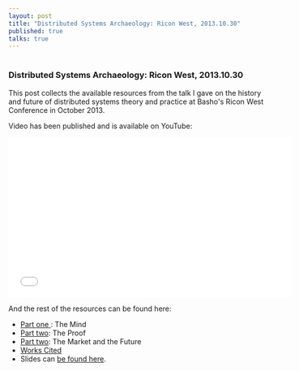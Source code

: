 ```yaml
---
layout: post
title: "Distributed Systems Archaeology: Ricon West, 2013.10.30"
published: true
talks: true
---
```

# 
# 
### Distributed Systems Archaeology: Ricon West, 2013.10.30

This post collects the available resources from the talk I gave on the history and future of distributed systems theory and practice at Basho's Ricon West Conference in October 2013.

Video has been published and is available on YouTube:

<iframe width="560" height="315" src="//www.youtube.com/embed/Wp08EmQtP44?rel=0" frameborder="0" allowfullscreen></iframe>

And the rest of the resources can be found here:

* <a href="http://michaelrbernste.in/2013/11/19/distributed-systems-archaeology-part-one.html">Part one </a>: The Mind
* <a href="http://michaelrbernste.in/2013/11/20/distributed-systems-archaeology-part-two.html">Part two</a>: The Proof
* <a href="http://michaelrbernste.in/2013/11/20/distributed-systems-archaeology-part-two.html">Part two</a>: The Market and the Future
* <a href="http://michaelrbernste.in/2013/11/06/distributed-systems-archaeology-works-cited.html">Works Cited</a>
* Slides can <a href="https://speakerdeck.com/mrb/distributed-systems-archaeology">be found here</a>. 
